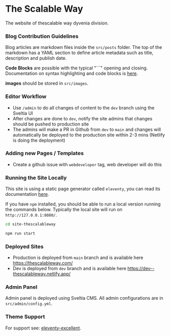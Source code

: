# The Scalable Way

The website of thescalable way dyvenia division.

### Blog Contribution Guidelines

Blog articles are markdown files inside the `src/posts` folder. The top of the markdown has a YAML section to define article metadata such as title, description and publish date.

**Code Blocks** are possible with the typical "```" opening and closing. Documentation on syntax highlighting and code blocks is [here](https://www.11ty.dev/docs/plugins/syntaxhighlight/).

**images** should be stored in `src/images`.


### Editor Workflow

* Use `/admin` to do all changes of content to the `dev` branch using the Sveltia UI
* After changes are done to `dev`, notify the site admins that changes should be pushed to production site
* The admins will make a PR in Github from `dev` to `main` and changes will automatically be deployed to the production site within 2-3 mins (Netlify is doing the deployment)

### Adding new Pages / Templates

* Create a github issue with `webdeveloper` tag, web developer will do this

### Running the Site Locally

This site is using a static page generator called `eleventy`, you can read its documentation [here](https://www.11ty.dev/).

If you have `npm` installed, you should be able to run a local version running the commands below. Typically the local site will run on `http://127.0.0.1:8080/`.

```bash
cd site-thescalableway

npm run start
```

### Deployed Sites

- Production is deployed from `main` branch and is available here https://thescalableway.com/
- Dev is deployed from `dev` branch and is available here https://dev--thescalableway.netlify.app/


### Admin Panel

Admin panel is deployed using Sveltia CMS. All admin configurations are in `src/admin/config.yml`.

### Theme Support

For support see: [eleventy-excellent](https://github.com/madrilene/eleventy-excellent).

